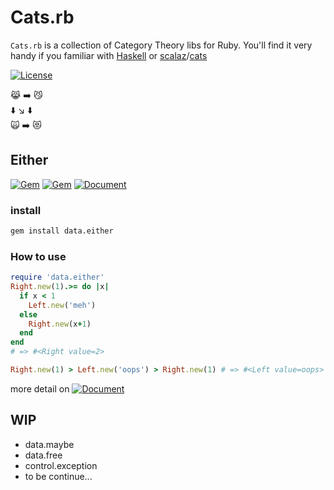 # Cats.rb

`Cats.rb` is a collection of Category Theory libs for Ruby. You'll find it very handy if you familiar with [Haskell](http://haskell.org/) or [scalaz](https://github.com/scalaz/scalaz)/[cats](https://github.com/typelevel/cats)

[![License](http://img.shields.io/badge/license-MIT-yellowgreen.svg)](#license)

:joy_cat: :arrow_right: :smirk_cat: <br/>
:arrow_down:  :arrow_lower_right: :arrow_down:<br/>
:scream_cat: :arrow_right: :heart_eyes_cat:

## Either

[![Gem](https://img.shields.io/gem/v/data.either.svg?maxAge=2592000)](https://rubygems.org/gems/data.either)
[![Gem](https://img.shields.io/gem/dt/data.either.svg?maxAge=2592000)](https://rubygems.org/gems/data.either)
[![Document](http://img.shields.io/badge/docs-rdoc.info-blue.svg)](https://oyanglul.us/cats.rb )

### install

``` sh
gem install data.either
```

### How to use
```ruby
require 'data.either'
Right.new(1).>= do |x| 
  if x < 1
    Left.new('meh')
  else
    Right.new(x+1)
  end
end
# => #<Right value=2>

Right.new(1) > Left.new('oops') > Right.new(1) # => #<Left value=oops>
```

more detail on [![Document](http://img.shields.io/badge/docs-rdoc.info-blue.svg)](https://oyanglul.us/cats.rb )


## WIP
- data.maybe
- data.free
- control.exception
- to be continue...

